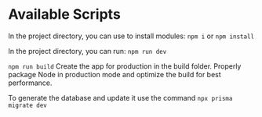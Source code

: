 # Available Scripts

In the project directory, you can use to install modules:
`npm i` or `npm install`

In the project directory, you can run:
`npm run dev`

`npm run build`
Create the app for production in the build folder.
Properly package Node in production mode and optimize the build for best performance.

To generate the database and update it use the command
`npx prisma migrate dev`
